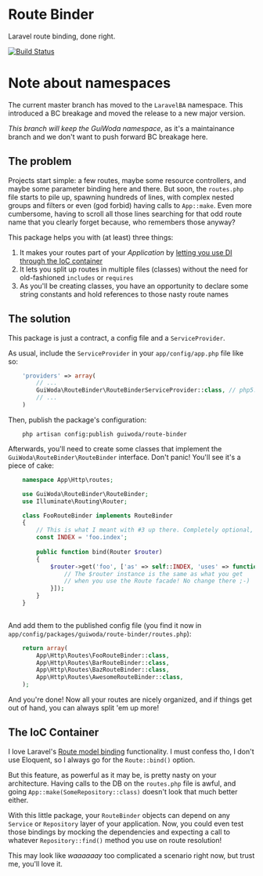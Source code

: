 # Route Binder
Laravel route binding, done right.

[![Build Status](https://travis-ci.org/guiwoda/route-binder.svg?branch=laravel4)](https://travis-ci.org/guiwoda/route-binder)

# Note about namespaces
The current master branch has moved to the `LaravelBA` namespace. This introduced a BC breakage and moved the release to a new major version.

*This branch will keep the GuiWoda namespace*, as it's a maintainance branch and we don't want to push forward BC breakage here.

## The problem
Projects start simple: a few routes, maybe some resource controllers, and maybe some parameter binding here and there.
But soon, the `routes.php` file starts to pile up, spawning hundreds of lines, with complex nested groups and filters
or even (god forbid) having calls to `App::make`. Even more cumbersome, having to scroll all those lines searching for
that odd route name that you clearly forget because, who remembers those anyway?

This package helps you with (at least) three things:

1. It makes your routes part of your *Application* by [letting you use DI through the IoC container](#ioc)
2. It lets you split up routes in multiple files (classes) without the need for old-fashioned `includes` or `requires`
3. As you'll be creating classes, you have an opportunity to declare some string constants and hold references to those nasty route names

## The solution
This package is just a contract, a config file and a `ServiceProvider`.

As usual, include the `ServiceProvider` in your `app/config/app.php` file like so:

```php
    'providers' => array(
        // ...
        GuiWoda\RouteBinder\RouteBinderServiceProvider::class, // php5.5, nice! ;-)
        // ...
    )
```

Then, publish the package's configuration:

```
    php artisan config:publish guiwoda/route-binder
```

Afterwards, you'll need to create some classes that implement the `GuiWoda\RouteBinder\RouteBinder` interface.
Don't panic! You'll see it's a piece of cake:
 
```php
    namespace App\Http\routes;

    use GuiWoda\RouteBinder\RouteBinder;
    use Illuminate\Routing\Router;

    class FooRouteBinder implements RouteBinder
    {
        // This is what I meant with #3 up there. Completely optional, but highly recommended.
        const INDEX = 'foo.index';
        
        public function bind(Router $router)
        {
            $router->get('foo', ['as' => self::INDEX, 'uses' => function(){
                // The $router instance is the same as what you get
                // when you use the Route facade! No change there ;-)
            }]);
        }
    }
    
```

And add them to the published config file (you find it now in `app/config/packages/guiwoda/route-binder/routes.php`):

```php
    return array(
        App\Http\Routes\FooRouteBinder::class,
        App\Http\Routes\BarRouteBinder::class,
        App\Http\Routes\BazRouteBinder::class,
        App\Http\Routes\AwesomeRouteBinder::class,
    );
```

And you're done! Now all your routes are nicely organized, and if things get out of hand, you can always split 'em up more!

## <a name="ioc"></a> The IoC Container
I love Laravel's [Route model binding](http://laravel.com/docs/4.2/routing#route-model-binding) functionality. I must 
confess tho, I don't use Eloquent, so I always go for the `Route::bind()` option.

But this feature, as powerful as it may be, is pretty nasty on your architecture. Having calls to the DB on the `routes.php` file
is awful, and going `App::make(SomeRepository::class)` doesn't look that much better either.
 
With this little package, your `RouteBinder` objects can depend on any `Service` or `Repository` layer of your application.
Now, you could even test those bindings by mocking the dependencies and expecting a call to whatever `Repository::find()` method 
you use on route resolution!
 
This may look like _waaaaaay_ too complicated a scenario right now, but trust me, you'll love it.
